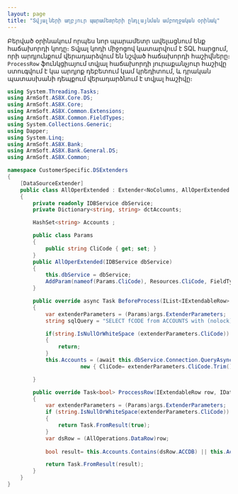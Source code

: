 ```yaml
---
layout: page
title: "Տվյալների աղբյուր պարամետրերի ընդլայնման ամբողջական օրինակ" 
---
```


Բերված օրինակում որպես նոր պարամետր ավելացնում ենք հաճախորդի կոդը։ Տվյալ կոդի միջոցով կատարվում է SQL հարցում, որի արդյունքում վերադարձվում են նշված հաճախորդի հաշիվները։ 
```ProcessRow``` ֆունկցիայում տվյալ հաճախորդի յուրաքանչյուր հաշիվը ստուգվում է կա արդյոք դեբետում կամ կրեդիտում, և դրական պատասխանի դեպքում վերադարձնում է տվյալ հաշիվը։ 

``` cs
using System.Threading.Tasks;
using ArmSoft.AS8X.Core.DS;
using ArmSoft.AS8X.Core;
using ArmSoft.AS8X.Common.Extensions;
using ArmSoft.AS8X.Common.FieldTypes;
using System.Collections.Generic;
using Dapper;
using System.Linq;
using ArmSoft.AS8X.Bank;
using ArmSoft.AS8X.Bank.General.DS;
using ArmSoft.AS8X.Common;

namespace CustomerSpecific.DSExtenders
{
    [DataSourceExtender]
    public class AllOperExtended : Extender<NoColumns, AllOperExtended.Params>
    {
        private readonly IDBService dbService;
        private Dictionary<string, string> dctAccounts;

        HashSet<string> Accounts ;

        public class Params
        {
            public string CliCode { get; set; }
        }
        public AllOperExtended(IDBService dbService)
        {
            this.dbService = dbService;
            AddParam(nameof(Params.CliCode), Resources.CliCode, FieldTypeProvider.GetStringFieldType(Constants.LenClient ));           
        }

        public override async Task BeforeProcess(IList<IExtendableRow> rows, IDataSourceArgs args)
        {
            var extenderParameters = (Params)args.ExtenderParameters;
            string sqlQuery = "SELECT fCODE from ACCOUNTS with (nolock) where fCLICODE=@CliCode";         

            if(string.IsNullOrWhiteSpace (extenderParameters.CliCode))
            {
                return;
            }
            this.Accounts = (await this.dbService.Connection.QueryAsync<string>(sqlQuery,
                       new { CliCode= extenderParameters.CliCode.Trim()})).ToHashSet();  //ToDictionary(item => item, item => item)

        }

        public override Task<bool> ProccessRow(IExtendableRow row, IDataSourceArgs args)
        {
            var extenderParameters = (Params)args.ExtenderParameters;
            if (string.IsNullOrWhiteSpace(extenderParameters.CliCode))
            {
                return Task.FromResult(true);
            }
            var dsRow = (AllOperations.DataRow)row;
            
            bool result= this.Accounts.Contains(dsRow.ACCDB) || this.Accounts.Contains(dsRow.ACCCR);

            return Task.FromResult(result);
        }
    }
}

```
